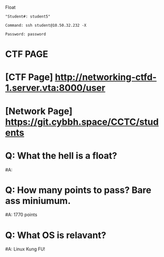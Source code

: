 Float

    "Student#: student5"

    Command: ssh student@10.50.32.232 -X

    Password: password


#    CTF PAGE

# [CTF Page] http://networking-ctfd-1.server.vta:8000/user
# [Network Page] https://git.cybbh.space/CCTC/students


#    Q: What the hell is a float? 
#A:
#    Q: How many points to pass? Bare ass miniumum.
#A: 1770 points
#    Q: What OS is relavant?
#A: Linux Kung FU! 
